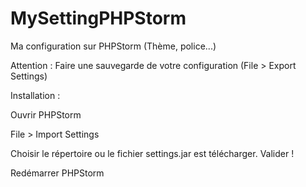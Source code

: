 # MySettingPHPStorm
Ma configuration sur PHPStorm (Thème, police...)

Attention : Faire une sauvegarde de votre configuration (File > Export Settings)

Installation :

Ouvrir PHPStorm

File > Import Settings

Choisir le répertoire ou le fichier settings.jar est télécharger. Valider !

Redémarrer PHPStorm

